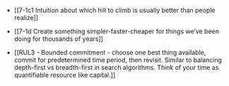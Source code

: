 - [[7-1c1 Intuition about which hill to climb is usually better than people realize]]
- [[7-1d Create something simpler-faster-cheaper for things we’ve been doing for thousands of years]]

- [[RUL3 - Bounded commitment - choose one best thing available, commit for predetermined time period, then revisit. Similar to balancing depth-first vs breadth-first in search algorithms. Think of your time as quantifiable resource like capital.]]
